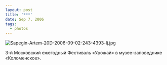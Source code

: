 ```yaml
---
layout: post
title: '***'
date: Sep 7, 2006
tags:
  - photos
---
```


![Sapegin-Artem-20D-2006-09-02-243-4393-lj.jpg](upload://Sapegin-Artem-20D-2006-09-02-243-4393-lj.jpg)

3-й Московский ежегодный Фестиваль «Урожай» в музее-заповеднике «Коломенское».
